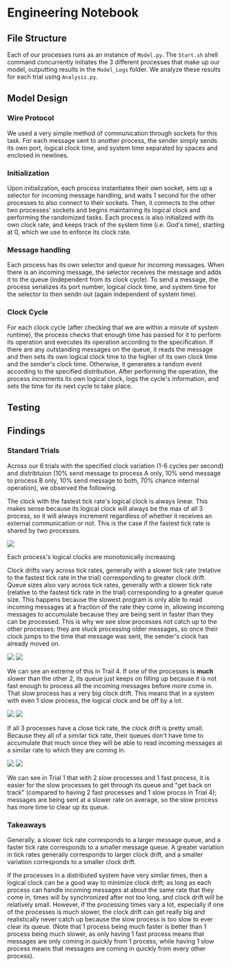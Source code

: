 # Engineering Notebook

## File Structure
Each of our processes runs as an instance of `Model.py`. The `Start.sh` shell command concurrently initiates the 3 different processes that make up our model, outputting results in the `Model_Logs` folder. We analyze these results for each trial using `Analysis.py`.

## Model Design

### Wire Protocol
We used a very simple method of communication through sockets for this task. For each message sent to another process, the sender simply sends its own port, logical clock time, and system time separated by spaces and enclosed in newlines.

### Initialization
Upon initialization, each process instantiates their own socket, sets up a selector for incoming message handling, and waits 1 second for the other processes to also connect to their sockets. Then, it connects to the other two processes' sockets and begins maintaining its logical clock and performing the randomized tasks. Each process is also initialized with its own clock rate, and keeps track of the system time (i.e. God's time), starting at 0, which we use to enforce its clock rate.

### Message handling
Each process has its own selector and queue for incoming messages. When there is an incoming message, the selector receives the message and adds it to the queue (independent from its clock cycle). To send a message, the process serializes its port number, logical clock time, and system time for the selector to then sendn out (again independent of system time). 

### Clock Cycle
For each clock cycle (after checking that we are within a minute of system runtime), the process checks that enough time has passed for it to perform its operation and executes its operation according to the specification. If there are any outstanding messages on the queue, it reads the message and then sets its own logical clock time to the higher of its own clock time and the sender's clock time. Otherwise, it generates a random event according to the specified distribution. After performing the operation, the process increments its own logical clock, logs the cycle's information, and sets the time for its next cycle to take place.

## Testing

## Findings

### Standard Trials
Across our 6 trials with the specified clock variation (1-6 cycles per second) and distribtuion (10\% send message to process A only, 10\% send message to process B only, 10\% send message to both, 70\% chance internal operation), we observed the following.

The clock with the fastest tick rate's logical clock is always linear. This makes sense because its logical clock will always be the max of all 3 process, so it will always increment regardless of whether it receives an external communication or not. This is the case if the fastest tick rate is shared by two processes.

![](Model_Logs/Trial_6/Logical_time.png)

Each process's logical clocks are monotonically increasing.

Clock drifts vary across tick rates, generally with a slower tick rate (relative to the fastest tick rate in the trial) corresponding to greater clock drift. Queue sizes also vary across tick rates, generally with a slower tick rate (relative to the fastest tick rate in the trial) corresponding to a greater queue size. This happens because the slowest program is only able to read incoming messages at a fraction of the rate they come in, allowing incoming messages to accumulate because they are being sent in faster than they can be processed. This is why we see slow processes not catch up to the other processes; they are stuck processing older messages, so once their clock jumps to the time that message was sent, the sender's clock has already moved on.

![](Model_Logs/Trial_2/Logical_time.png) ![](Model_Logs/Trial_2/Queue_size.png)

We can see an extreme of this in Trail 4. If one of the processes is **much** slower than the other 2, its queue just keeps on filling up because it is not fast enough to process all the incoming messages before more come in. That slow process has a very big clock drift. This means that in a system with even 1 slow process, the logical clock and be off by a lot.

![](Model_Logs/Trial_4/Logical_time.png) ![](Model_Logs/Trial_4/Queue_size.png)

If all 3 processes have a close tick rate, the clock drift is pretty small. Because they all of a similar tick rate, their queues don't have time to accumulate that much since they will be able to read incoming messages at a similar rate to which they are coming in.

![](Model_Logs/Trial_5/Logical_time.png) ![](Model_Logs/Trial_5/Queue_size.png)

We can see in Trial 1 that with 2 slow processes and 1 fast process, it is easier for the slow processes to get through its queue and "get back on track" (compared to having 2 fast processes and 1 slow procss in Trial 4); messages are being sent at a slower rate on average, so the slow process has more time to clear up its queue.

### Takeaways
Generally, a slower tick rate corresponds to a larger message queue, and a faster tick rate corresponds to a smaller message queue. A greater variation in tick rates generally corresponds to larger clock drift, and a smaller variation corresponds to a smaller clock drift. 

If the processes in a distributed system have very similar times, then a logical clock can be a good way to minimize clock drift; as long as each process can handle incoming messages at about the same rate that they come in, times will by synchronized after not too long, and clock drift will be relatively small. However, if the processing times vary a lot, especially if one of the processes is much slower, the clock drift can get really big and realistically never catch up because the slow process is too slow to ever clear its queue. 
(Note that 1 process being much faster is better than 1 process being much slower, as only having 1 fast process means that messages are only coming in quickly from 1 process, while having 1 slow process means that messages are coming in quickly from every other process).